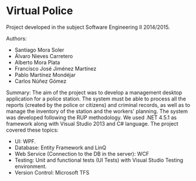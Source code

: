 # Virtual Police
Project developed in the subject Software Engineering II 2014/2015.

Authors:
- Santiago Mora Soler
- Álvaro Nieves Carretero
- Alberto Mora Plata
- Francisco José Jiménez Martínez
- Pablo Martínez Mondéjar
- Carlos Núñez Gómez

Summary:
The aim of the project was to develop a management desktop application for a police station. The system must be able to process all the reports (created by the police or citizens) and criminal records, as well as to manage the inventory of the station and the workers' planning.
The system was developed following the RUP methodology. We used .NET 4.5.1 as framework along with Visual Studio 2013 and C# language. The project covered these topics:
- UI: WPF.
- Database: Entity Framework and LinQ
- Web Service (Connection to the DB in the server): WCF
- Testing: Unit and functional tests (UI Tests) with Visual Studio Testing environment.
- Version Control: Microsoft TFS